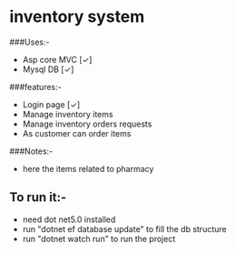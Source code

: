# inventory system
###Uses:-
* Asp core MVC [&check;]
* Mysql DB [&check;]

###features:-
* Login page [&check;]
* Manage inventory items
* Manage inventory orders requests
* As customer can order items

###Notes:-
* here the items related to pharmacy 


## To run it:-
* need dot net5.0 installed
* run "dotnet ef database update" to fill the db structure
* run "dotnet watch run" to run the project
